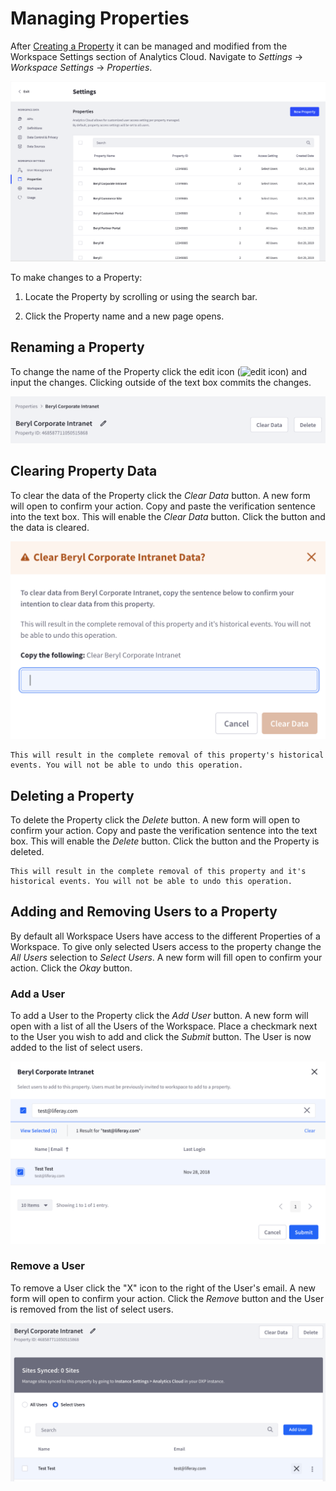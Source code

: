 # Managing Properties

After [Creating a Property](../getting-started/connecting-data-sources/tracking-sites-and-individuals-using-properties.md#creating-a-property) it can be managed and modified from the Workspace Settings section of Analytics Cloud. Navigate to *Settings* &rarr; *Workspace Settings* &rarr; *Properties*.

![Navigate to the Properties section in Settings.](./managing-properties/images/01.png)

To make changes to a Property:

1. Locate the Property by scrolling or using the search bar.

1. Click the Property name and a new page opens.

## Renaming a Property

To change the name of the Property click the edit icon (![edit icon](https://learn.liferay.com/dxp/7.x/en/_images/icon-edit.png)) and input the changes. Clicking outside of the text box commits the changes.

![Click the edit icon to change the Property name.](./managing-properties/images/02.png)

## Clearing Property Data

To clear the data of the Property click the *Clear Data* button. A new form will open to confirm your action. Copy and paste the verification sentence into the text box. This will enable the *Clear Data* button. Click the button and the data is cleared.

![Copy the sentence to enable the Clear Data button](./managing-properties/images/03.png)

```Warning::
This will result in the complete removal of this property's historical events. You will not be able to undo this operation.
```

## Deleting a Property

To delete the Property click the *Delete* button. A new form will open to confirm your action. Copy and paste the verification sentence into the text box. This will enable the *Delete* button. Click the button and the Property is deleted.

```Warning::
This will result in the complete removal of this property and it's historical events. You will not be able to undo this operation.
```

## Adding and Removing Users to a Property

By default all Workspace Users have access to the different Properties of a Workspace. To give only selected Users access to the property change the *All Users* selection to *Select Users*. A new form will fill open to confirm your action. Click the *Okay* button.

### Add a User

To add a User to the Property click the *Add User* button. A new form will open with a list of all the Users of the Workspace. Place a checkmark next to the User you wish to add and click the *Submit* button. The User is now added to the list of select users.

![Place a checkmark for a User and click the Submit button.](./managing-properties/images/04.png)

### Remove a User

To remove a User click the "X" icon to the right of the User's email. A new form will open to confirm your action. Click the *Remove* button and the User is removed from the list of select users.

![Click the X button next to a name to remove.](./managing-properties/images/05.png)
